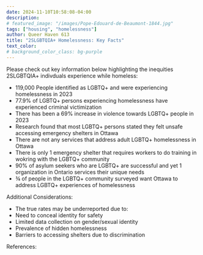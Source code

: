 ```yaml
---
date: 2024-11-10T10:58:08-04:00
description:
# featured_image: "/images/Pope-Edouard-de-Beaumont-1844.jpg"
tags: ["housing", "homelessness"]
author: Queer Haven 613
title: "2SLGBTQIA+ Homelessness: Key Facts"
text_color:
# background_color_class: bg-purple
---
```

Please check out key information below highlighting the inequities 2SLGBTQIA+ indivduals experience while homeless: 

* 119,000 People identified as LGBTQ+ and were experiencing homelessness in 2023
* 77.9% of LGBTQ+ persons experiencing homelessness have experienced criminal victimization
* There has been a 69% increase in violence towards LGBTQ+ people in 2023
* Research found that most LGBTQ+ persons stated they felt unsafe accessing emergency shelters in Ottawa
* There are not any services that address adult LGBTQ+ homelessness in Ottawa
* There is only 1 emergency shelter that requires workers to do training in wokring with the LGBTQ+ community
* 90% of asylum seekers who are LGBTQ+ are successful and yet 1 organization in Ontario services their unique needs
* ¾ of people in the LGBTQ+ community surveyed want Ottawa to address LGBTQ+ experiences of homelessness

Additional Considerations: 
  * The true rates may be underreported due to:
   * Need to conceal identity for safety
   * Limited data collection on gender/sexual identity
   * Prevalence of hidden homelessness
   * Barriers to accessing shelters due to discrimination

References: 
